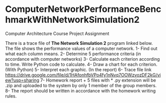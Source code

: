 # ComputerNetworkPerformanceBenchmarkWithNetworkSimulation2
Computer Architecture Course Project Assignment

There is a trace file of **The Network Simulation 2** program linked below. The file shows the performance values of a computer network.
1- Find out what each column means.
2- Determine 5 performance criteria (in accordance with computer networks)
3- Calculate each criterion according to time. Write Python code to calculate.
4- Draw a chart for each criterion. (With Python)
5- Interpret each graphic. (In the report)
6- Trace file link https://drive.google.com/file/d/1HAfonhfbVPo4fy1nNvq7OOWzvozDF2kG/view?usp=sharing
7- Homework report + 5 files with * .py extension will be .zip and uploaded to the system by only 1 member of the group members.
8- The report should be written in accordance with the homework writing rules.

